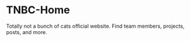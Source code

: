 # TNBC-Home
Totally not a bunch of cats official website. Find team members, projects, posts, and more.
